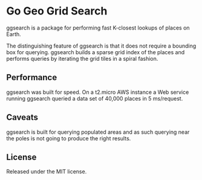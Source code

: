 # Go Geo Grid Search

ggsearch is a package for performing fast K-closest lookups of places
on Earth.

The distinguishing feature of ggsearch is that it does not require a
bounding box for querying. ggsearch builds a sparse grid index of the places
and performs queries by iterating the grid tiles in a spiral fashion.

## Performance

ggsearch was built for speed. On a t2.micro AWS instance a Web service
running ggsearch queried a data set of 40,000 places in 5 ms/request.

## Caveats

ggsearch is built for querying populated areas and as such querying
near the poles is not going to produce the right results.

## License

Released under the MIT license.
